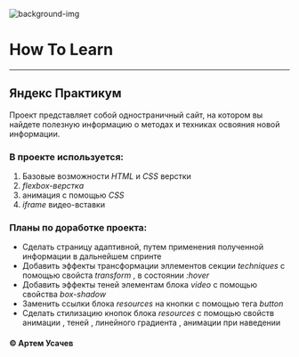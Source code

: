 ![background-img](https://github.com/Artem-Usachev/images/blob/master/729440.jpg)
# How To Learn
------
## Яндекс  Практикум
Проект представляет собой  одностраничный  сайт, на котором вы найдете полезную информацию
о методах и техниках освояния новой информации.
### В проекте используется: 
1. Базовые возможности _HTML_ и _CSS_ верстки 
2. _flexbox-верстка_ 
3. анимация с помощью _CSS_ 
4. _iframe_ видео-вставки 
### Планы по доработке проекта:
* Сделать страницу адаптивной, путем применения полученной информации в дальнейшем спринте
* Добавить эффекты трансформации эллементов секции _techniques_ с помощью свойста _transform_ , в состоянии _:hover_
* Добавить эффекты теней элементам блока _video_ с помощью свойства _box-shadow_
* Заменить ссылки блока _resources_ на кнопки с помощью тега _button_ 
* Cделать стилизацию кнопок блока _resources_ с помощью свойств анимации , теней , линейного градиента , анимации при наведении
#### © Артем Усачев
